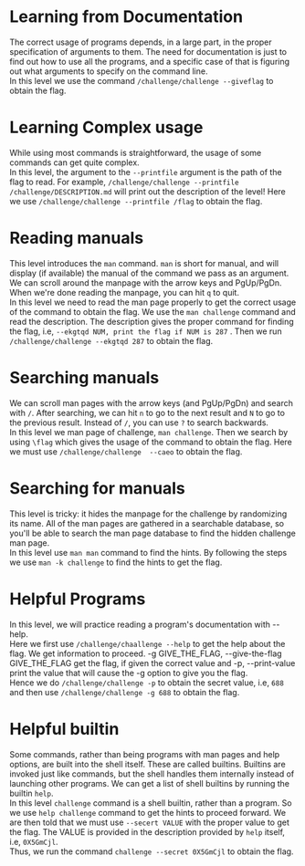 # Learning from Documentation 
The correct usage of programs depends, in a large part, in the proper specification of arguments to them. The need for documentation is just to find out how to use all the programs, and a specific case of that is figuring out what arguments to specify on the command line.  
In this level we use the command `/challenge/challenge --giveflag` to obtain the flag.

# Learning Complex usage
While using most commands is straightforward, the usage of some commands can get quite complex.   
In this level, the argument to the `--printfile` argument is the path of the flag to read. For example, `/challenge/challenge --printfile /challenge/DESCRIPTION.md` will print out the description of the level!
Here we use `/challenge/challenge --printfile /flag` to obtain the flag.

# Reading manuals
This level introduces the `man` command. `man` is short for manual, and will display (if available) the manual of the command we pass as an argument. We can scroll around the manpage with the arrow keys and PgUp/PgDn. When we're done reading the manpage, you can hit `q` to quit.  
In this level we need to read the man page properly to get the correct usage of the command to obtain the flag. We use the `man challenge` command and read the description. The description gives the proper command for finding the flag, i.e, `--ekgtqd NUM, print the flag if NUM is 287` . Then we run `/challenge/challenge --ekgtqd 287` to obtain the flag.

# Searching manuals 
We can scroll man pages with the arrow keys (and PgUp/PgDn) and search with `/`. After searching, we can hit `n` to go to the next result and `N` to go to the previous result. Instead of `/`, you can use `?` to search backwards.  
In this level we man page of challenge, `man challenge`. Then we search by using `\flag` which gives the usage of the command to obtain the flag. Here we must use `/challenge/challenge  --caeo` to obtain the flag.

# Searching for manuals
This level is tricky: it hides the manpage for the challenge by randomizing its name. All of the man pages are gathered in a searchable database, so you'll be able to search the man page database to find the hidden challenge man page.  
In this level use `man man` command to find the hints. By following the steps we use `man -k challenge` to find the hints to get the flag.

# Helpful Programs
In this level, we will practice reading a program's documentation with --help.  
Here we first use `/challenge/chaallenge --help` to get the help about the flag. We get information to proceed. -g GIVE_THE_FLAG, --give-the-flag GIVE_THE_FLAG get the flag, if given the correct value and -p, --print-value     print the value that will cause the -g option to give you the flag.  
Hence we do `/challenge/challenge -p` to obtain the secret value, i.e, `688` and then use `/challenge/challenge -g 688` to obtain the flag.

# Helpful builtin
Some commands, rather than being programs with man pages and help options, are built into the shell itself. These are called builtins. Builtins are invoked just like commands, but the shell handles them internally instead of launching other programs. We can get a list of shell builtins by running the builtin `help`.  
In this level `challenge` command is a shell builtin, rather than a program. So we use `help challenge` command to get the hints to proceed forward. We are then told that we must use `--secert VALUE` with the proper value to get the flag. The VALUE is provided in the description provided by `help` itself, i.e, `0X5GmCjl`.  
Thus, we run the command `challenge --secret 0X5GmCjl` to obtain the flag.

